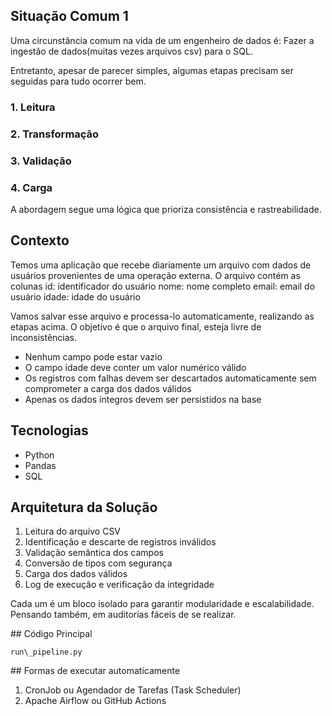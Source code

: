 ## Situação Comum 1

Uma circunstância comum na vida de um engenheiro de dados é: Fazer a ingestão de dados(muitas vezes arquivos csv) para o SQL.

Entretanto, apesar de parecer simples, algumas etapas precisam ser seguidas para tudo ocorrer bem.

### 1\. Leitura

### 2\. Transformação

### 3\. Validação

### 4\. Carga

A abordagem segue uma lógica que prioriza consistência e rastreabilidade.

## Contexto

Temos uma aplicação que recebe diariamente um arquivo com dados de usuários provenientes de uma operação externa. O arquivo contém as colunas
id: identificador do usuário
nome: nome completo
email: email do usuário
idade: idade do usuário

Vamos salvar esse arquivo e processa-lo automaticamente, realizando as etapas acima. O objetivo é que o arquivo final, esteja livre de inconsistências.

* Nenhum campo pode estar vazio
* O campo idade deve conter um valor numérico válido
* Os registros com falhas devem ser descartados automaticamente sem comprometer a carga dos dados válidos
* Apenas os dados íntegros devem ser persistidos na base

## Tecnologias

* Python
* Pandas
* SQL

## Arquitetura da Solução

1. Leitura do arquivo CSV
2. Identificação e descarte de registros inválidos
3. Validação semântica dos campos
4. Conversão de tipos com segurança
5. Carga dos dados válidos
6. Log de execução e verificação da integridade

Cada um é um bloco isolado para garantir modularidade e escalabilidade. Pensando também, em auditorias fáceis de se realizar.





\## Código Principal

` run\_pipeline.py  `



\## Formas de executar automaticamente



1. CronJob ou Agendador de Tarefas (Task Scheduler)
2. Apache Airflow ou GitHub Actions
